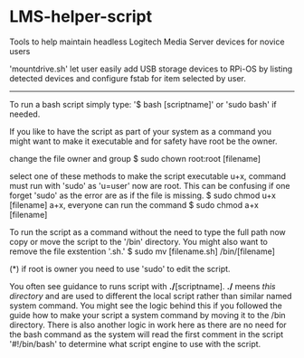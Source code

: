 # LMS-helper-script
Tools to help maintain headless Logitech Media Server devices for novice users

'mountdrive.sh' let user easily add USB storage devices to RPi-OS by listing detected devices and configure fstab for item selected by user.

---------------------------------------------------------------

To run a bash script simply type: '$ bash [scriptname]' or 'sudo bash' if needed.

If you like to have the script as part of your system as a command you might want to make it executable and for safety have root be the owner.

change the file owner and group
$ sudo chown root:root [filename]

select one of these methods to make the script executable
u+x, command must run with 'sudo' as 'u=user' now are root. This can be confusing if one forget 'sudo' as the error are as if the file is missing.
$ sudo chmod u+x [filename]
a+x, everyone can run the command
$ sudo chmod a+x [filename]

To run the script as a command without the need to type the full path now copy or move the script to the '/bin' directory. You might also want to remove the file exstention '.sh.'
$ sudo mv [filename.sh] /bin/[filename]

(*) if root is owner you need to use 'sudo' to edit the script.

You often see guidance to runs script with <b>./</b>[scriptname].
<b>./</b> meens <i>this directory</i> and are used to different the local script rather than similar named system command. You might see the logic behind this if you followed the guide how to make your script a system command by moving it to the /bin directory.
There is also another logic in work here as there are no need for the bash command as the system will read the first comment in the script '#!/bin/bash' to determine what script engine to use with the script.